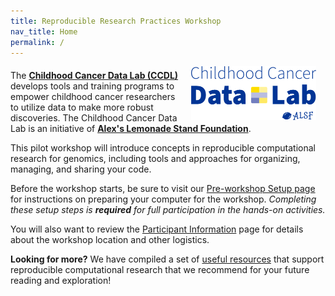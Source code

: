 ```yaml
---
title: Reproducible Research Practices Workshop
nav_title: Home
permalink: /
---
```



<p><img style = "padding: 0 15px; float: right;" img src = "images/ccdl-logo.png" width = "200"></p>
<p style="margin-top: 20px;"> </p>
<p>
The <b><a href="https://www.ccdatalab.org/" title="Alex's Lemonade Stand Foundation">Childhood Cancer Data Lab (CCDL)</a></b> develops tools and training programs to empower childhood cancer researchers to utilize  data to make more robust discoveries.
The Childhood Cancer Data Lab is an initiative of <b><a href="https://www.alexslemonade.org/" title="Alex's Lemonade Stand Foundation">Alex's Lemonade Stand Foundation</a></b>.
</p>

This pilot workshop will introduce concepts in reproducible computational research for genomics, including tools and approaches for organizing, managing, and sharing your code.

Before the workshop starts, be sure to visit our [Pre-workshop Setup page](setup_instructions/setup_overview.md) for instructions on preparing your computer for the workshop.
_Completing these setup steps is **required** for full participation in the hands-on activities._

You will also want to review the [Participant Information](participant_information.md) page for details about the workshop location and other logistics.


**Looking for more?** 
We have compiled a set of [useful resources](reproducibility_resources.md) that support reproducible computational research that we recommend for your future reading and exploration!
